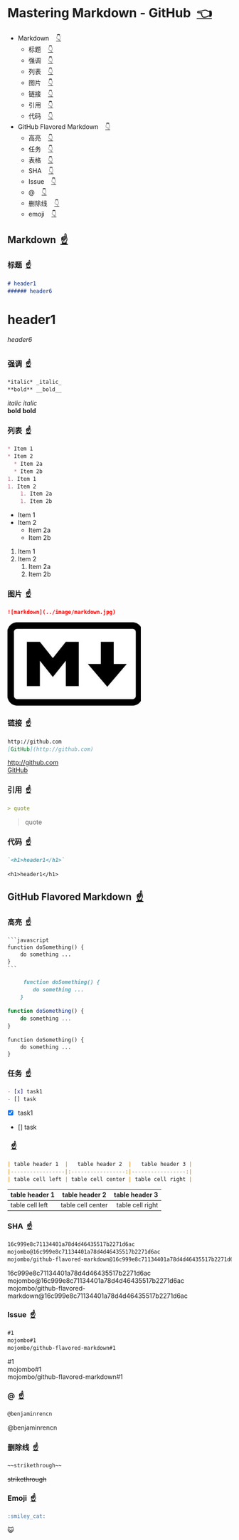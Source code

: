 # <a id="git-hub">Mastering Markdown - GitHub</a>&nbsp;&nbsp;[:point_left:][readme.note] #

* Markdown&nbsp;&nbsp;&nbsp;&nbsp;[:point_down:][markdown]
  * 标题&nbsp;&nbsp;&nbsp;&nbsp;[:point_down:][markdown.header]
  * 强调&nbsp;&nbsp;&nbsp;&nbsp;[:point_down:][markdown.emphasis]
  * 列表&nbsp;&nbsp;&nbsp;&nbsp;[:point_down:][markdown.list]
  * 图片&nbsp;&nbsp;&nbsp;&nbsp;[:point_down:][markdown.image]
  * 链接&nbsp;&nbsp;&nbsp;&nbsp;[:point_down:][markdown.link]
  * 引用&nbsp;&nbsp;&nbsp;&nbsp;[:point_down:][markdown.quote]
  * 代码&nbsp;&nbsp;&nbsp;&nbsp;[:point_down:][markdown.code]
* GitHub Flavored Markdown&nbsp;&nbsp;&nbsp;&nbsp;[:point_down:][gfm]
  * 高亮&nbsp;&nbsp;&nbsp;&nbsp;[:point_down:][gfm.highlight]
  * 任务&nbsp;&nbsp;&nbsp;&nbsp;[:point_down:][gfm.task]
  * 表格&nbsp;&nbsp;&nbsp;&nbsp;[:point_down:][gfm.table]
  * SHA&nbsp;&nbsp;&nbsp;&nbsp;[:point_down:][gfm.SHA]
  * Issue&nbsp;&nbsp;&nbsp;&nbsp;[:point_down:][gfm.issue]
  * @&nbsp;&nbsp;&nbsp;&nbsp;[:point_down:][gfm.mention]
  * 删除线&nbsp;&nbsp;&nbsp;&nbsp;[:point_down:][gfm.strikethrough]
  * emoji&nbsp;&nbsp;&nbsp;&nbsp;[:point_down:][gfm.emoji]

## <a id="markdown"></a>Markdown&nbsp;&nbsp;[:point_up:][git-hub] ##

### <a id="markdown.header"></a>标题&nbsp;&nbsp;[:point_up:][git-hub] ###

```markdown
# header1
###### header6
```

# header1
###### header6

### <a id="markdown.emphasis"></a>强调&nbsp;&nbsp;[:point_up:][git-hub] ###

```markdown
*italic* _italic_  
**bold** __bold__
```

*italic* _italic_  
**bold** __bold__

### <a id="markdown.list"></a>列表&nbsp;&nbsp;[:point_up:][git-hub] ###

```markdown
* Item 1
* Item 2
  * Item 2a
  * Item 2b
1. Item 1
1. Item 2
    1. Item 2a
    1. Item 2b
```

* Item 1
* Item 2
  * Item 2a
  * Item 2b
1. Item 1
1. Item 2
    1. Item 2a
    1. Item 2b

### <a id="markdown.image"></a>图片&nbsp;&nbsp;[:point_up:][git-hub] ###

```markdown
![markdown](../image/markdown.jpg)
```

![markdown](../image/markdown.jpg)

### <a id="markdown.link">链接</a>&nbsp;&nbsp;[:point_up:][git-hub] ###

```markdown
http://github.com  
[GitHub](http://github.com)
```

http://github.com  
[GitHub](http://github.com)

### <a id="markdown.quote"></a>引用&nbsp;&nbsp;[:point_up:][git-hub] ###

```markdown
> quote
```

> quote

### <a id="markdown.code"></a>代码&nbsp;&nbsp;[:point_up:][git-hub] ###

```markdown
`<h1>header1</h1>`
```

`<h1>header1</h1>`

## <a id="gfm"></a>GitHub Flavored Markdown&nbsp;&nbsp;[:point_up:][git-hub] ##

### <a id="gfm.highlight"></a>高亮&nbsp;&nbsp;[:point_up:][git-hub] ###

    ```javascript
    function doSomething() {
        do something ...
    }
    ```

```markdown
     function doSomething() {
        do something ...
    }
```

```javascript
function doSomething() {
    do something ...
}
```

    function doSomething() {
        do something ...
    }

### <a id="gfm.task"></a>任务&nbsp;&nbsp;[:point_up:][git-hub] ###

```markdown
- [x] task1
- [] task
```

- [x] task1
- [] task

### <a id="gfm.table"></a>&nbsp;&nbsp;[:point_up:][git-hub] ###

```markdown
| table header 1  |   table header 2  |   table header 3 |
|-----------------|:-----------------:|-----------------:|
| table cell left | table cell center | table cell right |
```

| table header 1  |   table header 2  |   table header 3 |
|-----------------|:-----------------:|-----------------:|
| table cell left | table cell center | table cell right |

### <a id="gfm.sha"></a>SHA&nbsp;&nbsp;[:point_up:][git-hub] ###

```markdown
16c999e8c71134401a78d4d46435517b2271d6ac  
mojombo@16c999e8c71134401a78d4d46435517b2271d6ac  
mojombo/github-flavored-markdown@16c999e8c71134401a78d4d46435517b2271d6ac
```

16c999e8c71134401a78d4d46435517b2271d6ac  
mojombo@16c999e8c71134401a78d4d46435517b2271d6ac  
mojombo/github-flavored-markdown@16c999e8c71134401a78d4d46435517b2271d6ac

### <a id="gfm.issue"></a>Issue&nbsp;&nbsp;[:point_up:][git-hub] ###

```markdown
#1  
mojombo#1  
mojombo/github-flavored-markdown#1
```

#1  
mojombo#1  
mojombo/github-flavored-markdown#1

### <a id="gfm.mention"></a>@&nbsp;&nbsp;[:point_up:][git-hub] ###

```markdown
@benjaminrencn
```

@benjaminrencn

### <a id="gfm.strikethrough"></a>删除线&nbsp;&nbsp;[:point_up:][git-hub] ###

```markdown
~~strikethrough~~
```

~~strikethrough~~

### <a id="gfm.emoji"></a>Emoji&nbsp;&nbsp;[:point_up:][git-hub] ###

```markdown
:smiley_cat:
```

:smiley_cat:

<!--
* &nbsp;&nbsp;&nbsp;&nbsp;[:point_down:][]
  * &nbsp;&nbsp;&nbsp;&nbsp;[:point_down:][]

## <a id=""></a>&nbsp;&nbsp;[:point_up:][git-hub] ##
### <a id=""></a>&nbsp;&nbsp;[:point_up:][git-hub] ###

```markdown

```

[]: # ""
-->

<!-- 链接 开始 -->
[git-hub]: #git-hub "Mastering Markdown - GitHub"
[readme.note]: ../README.md#note "README 笔记"
[markdown]: #markdown "Markdown"
[markdown.header]: #markdown.header "标题"
[markdown.emphasis]: #markdown.emphasis "强调"
[markdown.list]: #markdown.list "列表"
[markdown.image]: #markdown.image "图片"
[markdown.link]: #markdown.link "链接"
[markdown.quote]: #markdown.quote "引用"
[markdown.code]: #markdown.code "代码"
[gfm]: #gfm "GitHub Flavored Markdown"
[gfm.highlight]: #gfm.highlight "高亮"
[gfm.task]: #gfm.task "任务"
[gfm.table]: #gfm.table "表格"
[gfm.sha]: #gfm.sha "SHA"
[gfm.issue]: #gfm.issue "Issue"
[gfm.mention]: #gfm.mention "@"
[gfm.strikethrough]: #gfm.strikethrough "删除线"
[gfm.emoji]: #gfm.emoji "Emoji"
<!-- 链接 结束 -->